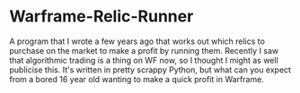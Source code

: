 # Warframe-Relic-Runner
A program that I wrote a few years ago that works out which relics to purchase on the market to make a profit by running them. Recently I saw that algorithmic trading is a thing on WF now, so I thought I might as well publicise this. It's written in pretty scrappy Python, but what can you expect from a bored 16 year old wanting to make a quick profit in Warframe.
